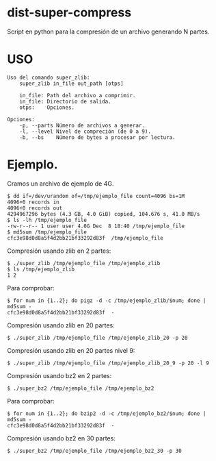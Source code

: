 # dist-super-compress

Script en python para la compresión de un archivo generando N partes.

# USO

```
Uso del comando super_zlib:
    super_zlib in_file out_path [otps]

    in_file: Path del archivo a comprimir.
    in_file: Directorio de salida.
    otps:    Opciones.

Opciones:
    -p, --parts Número de archivos a generar.
    -l, --level Nivel de compreción (de 0 a 9).
    -b, --bs    Número de bytes a procesar por lectura.
```


# Ejemplo.

Cramos un archivo de ejemplo de 4G.

```
$ dd if=/dev/urandom of=/tmp/ejemplo_file count=4096 bs=1M
4096+0 records in
4096+0 records out
4294967296 bytes (4.3 GB, 4.0 GiB) copied, 104.676 s, 41.0 MB/s
$ ls -lh /tmp/ejemplo_file
-rw-r--r-- 1 user user 4.0G Dec  8 18:40 /tmp/ejemplo_file
$ md5sum /tmp/ejemplo_file
cfc3e98d0d8a5f4d2bb21bf33292d83f  /tmp/ejemplo_file
```


Compresión  usando zlib en 2 partes:

```
$ ./super_zlib /tmp/ejemplo_file /tmp/ejemplo_zlib
$ ls /tmp/ejemplo_zlib
1 2
```

Para comprobar:

```
$ for num in {1..2}; do pigz -d -c /tmp/ejemplo_zlib/$num; done | md5sum -
cfc3e98d0d8a5f4d2bb21bf33292d83f  -
```

Compresión  usando zlib en 20 partes:

```
$ ./super_zlib /tmp/ejemplo_file /tmp/ejemplo_zlib_20 -p 20
```

Compresión  usando zlib en 20 partes nivel 9:

```
$ ./super_zlib /tmp/ejemplo_file /tmp/ejemplo_zlib_20_9 -p 20 -l 9
```

Compresión  usando bz2 en 2 partes:

```
$ ./super_bz2 /tmp/ejemplo_file /tmp/ejemplo_bz2
```

Para comprobar:

```
$ for num in {1..2}; do bzip2 -d -c /tmp/ejemplo_bz2/$num; done | md5sum -
cfc3e98d0d8a5f4d2bb21bf33292d83f  -
```

Compresión  usando bz2 en 30 partes:

```
$ ./super_bz2 /tmp/ejemplo_file /tmp/ejemplo_bz2_30 -p 30
```


